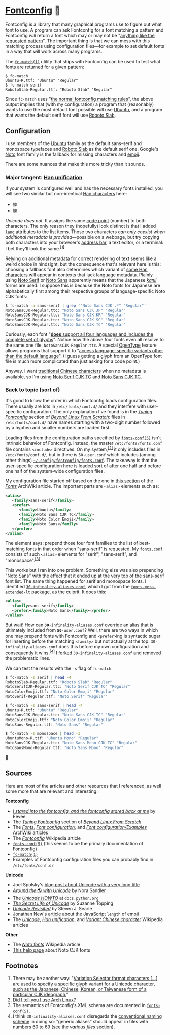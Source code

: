 # [Fontconfig][] 🤷

<!-- TODO
*   Add a footnote saying that this started as a comment explaining my `fonts.conf`?
*   Write that [`fc-match(1)`][] appears to reflect changes to configuration files
    automatically.  That is, it seems running `fc-cache` is unnecessary.  Eevee talks
    about running `fc-cache` a lot in here article.  I also don't have to run `fc-cache`
    for Firefox to pick up configuration changes, but I do have to restart it.
*   "[65,535 glyphs (the maximum number of glyphs that can be included in a single
    font).][Noto CJK]"
-->

Fontconfig is a library that many graphical programs use to figure out what font to use.
A program can ask Fontconfig for a font matching a pattern and Fontconfig *will* return a
font which may or may not be "[anything like the requested pattern][`fonts-conf(5)`]".
The important thing is that we can mess with this matching process using configuration
files—for example to set default fonts in a way that will work across many programs.

The [`fc-match(1)`][] utility that ships with Fontconfig can be used to test what fonts
are returned for a given pattern:

    $ fc-match
    Ubuntu-R.ttf: "Ubuntu" "Regular"
    $ fc-match serif
    RobotoSlab-Regular.ttf: "Roboto Slab" "Regular"

Since `fc-match` uses "[the normal fontconfig matching rules][`fc-match(1)`]", the above
output implies that (with my configuration) a program that (reasonably) wants to use the
most default font possible will use [Ubuntu][], and a program that wants the default serif
font will use [Roboto Slab][].

## Configuration

I use members of the [Ubuntu][] family as the default sans-serif and monospace typefaces
and [Roboto Slab][] as the default serif one.  Google's [Noto][] font family is the
fallback for missing characters <!-- Is character the correct term here?  What about
symbol, glyph, grapheme, sign, ideograph, ... --> and [emoji][Noto Color Emoji].

There are some nuances that make this more tricky than it sounds.

### Major tangent: [Han unification][]

If your system is configured well and has the necessary fonts installed, you will see two
similar but non-identical [Han characters][] here:

<!-- We can't use <span>.  Use a list as a workaround.  See
<https://github.com/github/markup/issues/245#issuecomment-245460087>. -->
<ul>
<li lang="zh">練</li>
<li lang="ja">練</li>
</ul>

*Unicode does not.*  It assigns the same [code point][] (number) to both characters.  The
only reason they (hopefully) look distinct is that I added [`lang`][] attributes to the
list items.  Those two characters *can only coexist when additional metadata is
provided*—possible on a webpage, but try copying both characters into your browser's
[address bar][], a text editor, or a terminal: I bet they'll look the
same.<sup>[\[1\]](#user-content-footnote-1)</sup>

Relying on additional metadata for correct rendering of text seems like a weird choice in
hindsight, but the consequence that's relevant here is this: choosing a fallback font also
determines which variant of [some Han characters][] will appear in contexts that lack
language metadata.  Plainly using<!-- [Noto Serif][], [Noto Sans][], etc.--> [Noto
Serif][] or [Noto Sans][] apparently means that the Japanese [*kanji*][] forms are used.
I suppose this is because the Noto fonts<!-- that include them--> for Japanese are
alphabetically first among their respective groups of language-specific Noto CJK fonts:

```bash
$ fc-match -a sans-serif | grep '"Noto Sans CJK .*" "Regular"'
NotoSansCJK-Regular.ttc: "Noto Sans CJK JP" "Regular"
NotoSansCJK-Regular.ttc: "Noto Sans CJK KR" "Regular"
NotoSansCJK-Regular.ttc: "Noto Sans CJK SC" "Regular"
NotoSansCJK-Regular.ttc: "Noto Sans CJK TC" "Regular"
```

Curiously, each font "[**does** support all four languages and includes the complete set
of glyphs][Noto CJK]".  Notice how the above four fonts even all resolve to the same one
file, `NotoSansCJK-Regular.ttc`.  A special [OpenType][] feature allows programs that
support it to "[access language-specific variants other than the default language][Noto
CJK]".  (I guess getting a glyph from an OpenType font file is much more complicated than
just asking for a code point.)

Anyway.  I want [traditional Chinese characters][] when no metadata is available<!-- and
Noto includes e.g. [Noto Serif CJK TC][] and [Noto Sans CJK TC][] for this purpose-->, so
I'm using [Noto Serif CJK TC][] and [Noto Sans CJK TC][].

<!--
I think my best bet for setting up Fontconfig is to specify "Noto San CJK TC" as the first
and "Noto Sans" as an additional fallback font for requests of a sans-serif typeface, and
to do something equivalent for serif and monospace.
-->

### Back to topic (sort of)

It's good to know the order in which Fontconfig loads configuration files.  There usually
are lots in `/etc/fonts/conf.d/` and they interfere with user-specific configuration.  The
only explanation I've found is in the [*Tuning Fontconfig*][] section of [*Beyond Linux
From Scratch*][]: files in `/etc/fonts/conf.d/` have names starting with a two-digit
number followed by a hyphen and smaller numbers are loaded first.

Loading files from the configuration paths specified by [`fonts-conf(5)`][] isn't
intrinsic behavior of Fontconfig.  Instead, the master `/etc/fonts/fonts.conf` file
contains `<include>` directives.  On my
system,<sup>[\[2\]](#user-content-footnote-2)</sup> it only includes files in
`/etc/fonts/conf.d/`, but in there is `50-user.conf` which includes (among other things)
[`~/.config/fontconfig/fonts.conf`][`fonts.conf`].  The takeaway is that the user-specific
configuration here is loaded sort of after one half and before one half of the system-wide
configuration files.

My configuration file started off based on the one in [this section][fonts-aw-ffo] of the
[*Fonts*][Fonts - ArchWiki] ArchWiki article.  The important parts are `<alias>` elements
such as:

```xml
<alias>
   <family>sans-serif</family>
   <prefer>
      <family>Ubuntu</family>
      <family>Noto Sans CJK TC</family>
      <family>Noto Color Emoji</family>
      <family>Noto Sans</family>
   </prefer>
</alias>
```

The element says: prepend those four font families to the list of best-matching fonts in
that order when "sans-serif" is requested.  My [`fonts.conf`][] consists of such `<alias>`
elements for "serif", "sans-serif", and
"monospace".<sup>[\[3\]](#user-content-footnote-3)</sup>

<!--
Configuration files with numbers that are lower than 50 and that also prepend fonts to
`serif`, `sans-serif`, or `monospace` win.  The fonts they prepend are above the ones I
prepend in the output of `fc-match`.  The file that messes stuff up is
`/etc/fonts/conf.d/30-infinality-aliases.conf`.  I think it does stuff that should really
be done in files with numbers 60 to 69 (see [*Tuning Fontconfig*]; search for "generic
aliases, map generic to family").
-->

This works but I ran into one problem.  Something else was also prepending "Noto Sans"
with the effect that it ended up at the very top of the sans-serif font list.  The same
thing happened for serif and monospace fonts.  I identified
[`30-infinality-aliases.conf`][], which I got from the [`fonts-meta-extended-lt`][]
package, as the culprit.  It does this:

```xml
<alias>
   <family>sans-serif</family>
   <prefer><family>Noto Sans</family></prefer>
</alias>
```

But wait!  How can <code><b>30</b>-infinality-aliases.conf</code> override an alias that
is ultimately included from <code><b>50</b>-user.conf</code>?  Well, there are two ways in
which one may prepend fonts with Fontconfig and `<prefer>`ing is syntactic sugar for
inserting before the matching `<family>` but not actually at the top.
`30-infinality-aliases.conf` does this before my own configuration and consequently it
wins.<sup>[\[4\]](#user-content-footnote-4)</sup>
I [forked](conf.d/30-infinality-aliases.conf) `30-infinality-aliases.conf` and removed
the<!--offending--> problematic lines.

We can test the results with the `-s` flag of `fc-match`:

```bash
$ fc-match -s serif | head -4
RobotoSlab-Regular.ttf: "Roboto Slab" "Regular"
NotoSerifCJK-Regular.ttc: "Noto Serif CJK TC" "Regular"
NotoColorEmoji.ttf: "Noto Color Emoji" "Regular"
NotoSerif-Regular.ttf: "Noto Serif" "Regular"
```

```bash
$ fc-match -s sans-serif | head -4
Ubuntu-R.ttf: "Ubuntu" "Regular"
NotoSansCJK-Regular.ttc: "Noto Sans CJK TC" "Regular"
NotoColorEmoji.ttf: "Noto Color Emoji" "Regular"
NotoSans-Regular.ttf: "Noto Sans" "Regular"
```

```bash
$ fc-match -s monospace | head -3
UbuntuMono-R.ttf: "Ubuntu Mono" "Regular"
NotoSansCJK-Regular.ttc: "Noto Sans Mono CJK TC" "Regular"
NotoSansMono-Regular.ttf: "Noto Sans Mono" "Regular"
```

🙂

## Sources

Here are most of the articles and other resources that I referenced, as well some more
that are relevant and interesting:

**Fontconfig**

*   [*I stared into the fontconfig, and the fontconfig stared back at me*][] by Eevee
*   The [*Tuning Fontconfig*][] section of [*Beyond Linux From Scratch*][]
*   The [*Fonts*][Fonts - ArchWiki], [*Font configuration*][Font configuration -
    ArchWiki], and [*Font configuration/Examples*][Font configuration/Examples - ArchWiki]
    ArchWiki articles
*   The *[Fontconfig][]* Wikipedia article
*   [`fonts-conf(5)`][] (this seems to be the primary documentation of Fontconfig)
*   [`fc-match(1)`][]
*   Examples of Fontconfig configuration files you can probably find in
    `/etc/fonts/conf.d/`

**Unicode**

*   Joel Spolsky's [blog post about Unicode with a very long title][The 15 Excuses]
*   [*Around the* 🌎 *with Unicode*][nora-sandler-unicode] by Nora Sandler
*   The [*Unicode HOWTO*][] at `docs.python.org`
*   [*The Secret Life of Unicode*][] by Suzanne Topping
*   [*Unicode Revisited*][] by Steven J. Searle
*   Jonathan New's [article][poo] about the JavaScript `length` of emoji
*   The *[Unicode][]*, *[Han unification][]*, and *[Variant Chinese character][]*
    Wikipedia articles

**Other**

*   The *[Noto fonts][]* Wikipedia article
*   [This help page][Noto CJK] about Noto CJK fonts

## Footnotes

<ol>
<li id="footnote-1">
There may be another way: "<a href="https://en.wikipedia.org/wiki/Variant_form_(Unicode)"
title="Variant form (Unicode) - Wikipedia">Variation Selector format characters [...] are
used to specify a specific glyph variant for a Unicode character, such as the Japanese,
Chinese, Korean, or Taiwanese form of a particular CJK ideograph.</a>"
</li>
<li id="footnote-2"><a href="https://redd.it/32o299">Did I tell you I use Arch Linux?</a></li>
<li id="footnote-3">
The semantics of Fontconfig's XML schema are documented in <a
href="https://www.freedesktop.org/software/fontconfig/fontconfig-user.html"
title="fonts-conf(5)"><code>fonts-conf(5)</code></a>.
</li>
<li id="footnote-4">
I think <code>30-infinality-aliases.conf</code> disregards the <a
href="https://linuxfromscratch.org/blfs/view/stable/x/tuning-fontconfig.html">conventional
naming scheme</a> in doing so: "generic aliases" should appear in files with numbers 60 to
69 (see the <i>various files</i> section).
</li>
</ol>

[Fontconfig]: https://en.wikipedia.org/wiki/Fontconfig "Fontconfig - Wikipedia"
[`fonts-conf(5)`]: https://www.freedesktop.org/software/fontconfig/fontconfig-user.html
    "fonts-conf(5)"
[`fc-match(1)`]: https://linux.die.net/man/1/fc-match "fc-match(1)"
[Ubuntu]: https://en.wikipedia.org/wiki/Ubuntu_(typeface) "Ubuntu (typeface) - Wikipedia"
[Roboto Slab]: https://en.wikipedia.org/wiki/Roboto#Roboto_Slab "Roboto - Wikipedia"
[Noto Color Emoji]: https://www.google.com/get/noto/#emoji-zsye-color "Google Noto Fonts"
[Noto]: https://en.wikipedia.org/wiki/Noto_fonts "Noto fonts - Wikipedia"
[Han unification]: https://en.wikipedia.org/wiki/Han_unification
    "Han unification - Wikipedia"
[Han characters]: https://en.wikipedia.org/wiki/Han_characters
    "Han characters - Wikipedia"
[code point]: https://en.wikipedia.org/wiki/Code_point "Code point - Wikipedia"
[`lang`]: https://developer.mozilla.org/en-US/docs/Web/HTML/Global_attributes/lang
    "lang - HTML | MDN"
[address bar]: https://en.wikipedia.org/wiki/Address_bar "Address bar - Wikipedia"
[some Han characters]: https://en.wikipedia.org/wiki/Variant_Chinese_character#Usage_in_computing
    "Variant Chinese character - Wikipedia"
[Noto Sans]: https://www.google.com/get/noto/#sans-lgc "Google Noto Fonts"
[Noto Serif]: https://www.google.com/get/noto/#serif-lgc "Google Noto Fonts"
[*kanji*]: https://en.wikipedia.org/wiki/Kanji
    "Kanji - Wikipedia"
[Noto CJK]: https://www.google.com/get/noto/help/cjk/ "Noto CJK – Google Noto Fonts"
[OpenType]: https://en.wikipedia.org/wiki/OpenType "OpenType - Wikipedia"
[traditional Chinese characters]: https://en.wikipedia.org/wiki/Traditional_Chinese_characters
    "Traditional Chinese characters - Wikipedia"
[Noto Serif CJK TC]: https://www.google.com/get/noto/#serif-hant "Google Noto Fonts"
[Noto Sans CJK TC]: https://www.google.com/get/noto/#sans-hant "Google Noto Fonts"
[*Tuning Fontconfig*]: https://linuxfromscratch.org/blfs/view/stable/x/tuning-fontconfig.html
    "Tuning Fontconfig"
[*Beyond Linux From Scratch*]: https://linuxfromscratch.org/blfs/view/stable/index.html
[`fonts.conf`]: fonts.conf
[fonts-aw-ffo]: https://wiki.archlinux.org/title/Fonts#Fallback_font_order_with_X11
    "\"Fallback font order with X11\" (Fonts - ArchWiki)"
[Fonts - ArchWiki]: https://wiki.archlinux.org/title/Fonts "Fonts - ArchWiki"
[`30-infinality-aliases.conf`]: https://gist.githubusercontent.com/cryzed/4f64bb79e80d619866ee0b18ba2d32fc/raw/bd073b52365393f9f0718425271825fc27b218f7/local.conf
[`fonts-meta-extended-lt`]: https://aur.archlinux.org/packages/fonts-meta-extended-lt
    "AUR (en) - fonts-meta-extended-lt"
[*I stared into the fontconfig, and the fontconfig stared back at me*]: https://eev.ee/blog/2015/05/20/i-stared-into-the-fontconfig-and-the-fontconfig-stared-back-at-me/
[*The Secret Life of Unicode*]: http://www.btetrud.com/Lima/The%20Secret%20Life%20of%20Unicode.pdf
[The 15 Excuses]: https://www.joelonsoftware.com/2003/10/08/the-absolute-minimum-every-software-developer-absolutely-positively-must-know-about-unicode-and-character-sets-no-excuses/
    "The Absolute Minimum Every Software Developer Absolutely, Positively Must Know About Unicode and Character Sets (No Excuses!)"
[*Unicode Revisited*]: http://tronweb.super-nova.co.jp/unicoderevisited.html
[nora-sandler-unicode]: https://norasandler.com/2017/11/02/Around-the-with-Unicode.html
    "Around the 🌎 with Unicode"
[poo]: https://blog.jonnew.com/posts/poo-dot-length-equals-two
    "Jonathan New | \"💩\".length === 2"
[Variant Chinese character]: https://en.wikipedia.org/wiki/Variant_Chinese_character
    "Variant Chinese character - Wikipedia"
[Noto fonts]: https://en.wikipedia.org/wiki/Noto_fonts
    "Noto fonts - Wikipedia"
[Unicode]: https://en.wikipedia.org/wiki/Unicode "Unicode - Wikipedia"
[Font configuration - ArchWiki]: https://wiki.archlinux.org/title/Font_configuration
    "Font configuration - ArchWiki"
[Font configuration/Examples - ArchWiki]: https://wiki.archlinux.org/title/Font_configuration/Examples
    "Font configuration/Examples - ArchWiki"
[*Unicode HOWTO*]: https://docs.python.org/3/howto/unicode.html
    "Unicode HOWTO — Python 3 documentation"
<!--
[Fontconfig website]: https://www.freedesktop.org/wiki/Software/fontconfig/
    "Fontconfig website"
-->
